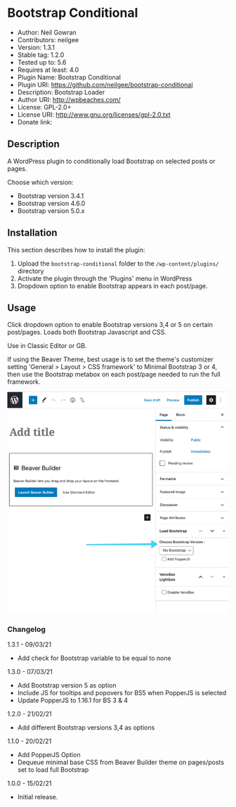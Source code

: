 # Bootstrap Conditional

 - Author: Neil Gowran
 - Contributors: neilgee
 - Version: 1.3.1
 - Stable tag: 1.2.0
 - Tested up to: 5.6
 - Requires at least: 4.0
 - Plugin Name: Bootstrap Conditional
 - Plugin URI: https://github.com/neilgee/bootstrap-conditional
 - Description: Bootstrap Loader
 - Author URI: http://wpbeaches.com/
 - License: GPL-2.0+
 - License URI: http://www.gnu.org/licenses/gpl-2.0.txt
 - Donate link:

## Description

A WordPress plugin to conditionally load Bootstrap on selected posts or pages.

Choose which version:
 - Bootstrap version 3.4.1
 - Bootstrap version 4.6.0
 - Bootstrap version 5.0.x

##  Installation

This section describes how to install the plugin:

1. Upload the `bootstrap-conditional` folder to the `/wp-content/plugins/` directory
2. Activate the plugin through the 'Plugins' menu in WordPress
3. Dropdown option to enable Bootstrap appears in each post/page.


##  Usage

Click dropdown option to enable Bootstrap versions 3,4 or 5 on certain post/pages.
Loads both Bootstrap Javascript and CSS.

Use in Classic Editor or GB.

If using the Beaver Theme, best usage is to set the theme's customizer setting 'General > Layout > CSS framework' to Minimal Bootstrap 3 or 4, then use the Bootstrap metabox on each post/page needed to run the full framework.

 ![Screenshot](boostrap-conditional-metabox.png)

### Changelog

1.3.1 - 09/03/21
- Add check for Bootstrap variable to be equal to none

1.3.0 - 07/03/21
- Add Bootstrap version 5 as option
- Include JS for tooltips and popovers for BS5 when PopperJS is selected
- Update PopperJS to 1.16.1 for BS 3 & 4

1.2.0 - 21/02/21
- Add different Bootstrap versions 3,4 as options

1.1.0 - 20/02/21
- Add PopperJS Option
- Dequeue minimal base CSS from Beaver Builder theme on pages/posts set to load full Bootstrap

1.0.0 - 15/02/21
- Initial release.


